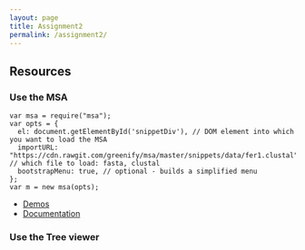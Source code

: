 ```yaml
---
layout: page
title: Assignment2
permalink: /assignment2/
---
```



Resources
---------

### Use the MSA 

```
var msa = require("msa");
var opts = {
  el: document.getElementById('snippetDiv'), // DOM element into which you want to load the MSA
  importURL: "https://cdn.rawgit.com/greenify/msa/master/snippets/data/fer1.clustal", // which file to load: fasta, clustal
  bootstrapMenu: true, // optional - builds a simplified menu
};
var m = new msa(opts);
```

* [Demos](http://biojs.io/d/msa)
* [Documentation](https://github.com/greenify/msa)

### Use the Tree viewer
